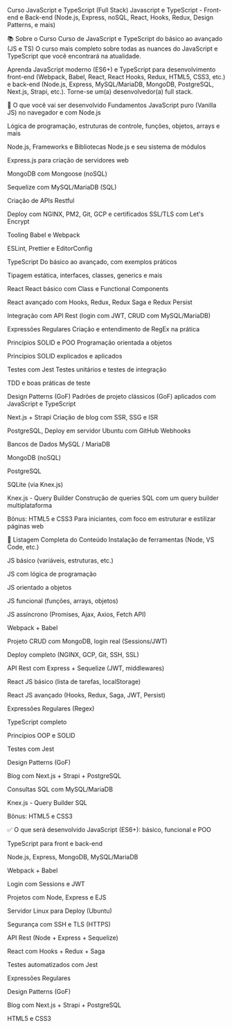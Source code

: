 Curso JavaScript e TypeScript (Full Stack)
Javascript e TypeScript - Front-end e Back-end (Node.js, Express, noSQL, React, Hooks, Redux, Design Patterns, e mais)

📚 Sobre o Curso
Curso de JavaScript e TypeScript do básico ao avançado (JS e TS)
O curso mais completo sobre todas as nuances do JavaScript e TypeScript que você encontrará na atualidade.

Aprenda JavaScript moderno (ES6+) e TypeScript para desenvolvimento front-end (Webpack, Babel, React, React Hooks, Redux, HTML5, CSS3, etc.) e back-end (Node.js, Express, MySQL/MariaDB, MongoDB, PostgreSQL, Next.js, Strapi, etc.). Torne-se um(a) desenvolvedor(a) full stack.

🧠 O que você vai ser desenvolvido
Fundamentos
JavaScript puro (Vanilla JS) no navegador e com Node.js

Lógica de programação, estruturas de controle, funções, objetos, arrays e mais

Node.js, Frameworks e Bibliotecas
Node.js e seu sistema de módulos

Express.js para criação de servidores web

MongoDB com Mongoose (noSQL)

Sequelize com MySQL/MariaDB (SQL)

Criação de APIs Restful

Deploy com NGINX, PM2, Git, GCP e certificados SSL/TLS com Let's Encrypt

Tooling
Babel e Webpack

ESLint, Prettier e EditorConfig

TypeScript
Do básico ao avançado, com exemplos práticos

Tipagem estática, interfaces, classes, generics e mais

React
React básico com Class e Functional Components

React avançado com Hooks, Redux, Redux Saga e Redux Persist

Integração com API Rest (login com JWT, CRUD com MySQL/MariaDB)

Expressões Regulares
Criação e entendimento de RegEx na prática

Princípios SOLID e POO
Programação orientada a objetos

Princípios SOLID explicados e aplicados

Testes com Jest
Testes unitários e testes de integração

TDD e boas práticas de teste

Design Patterns (GoF)
Padrões de projeto clássicos (GoF) aplicados com JavaScript e TypeScript

Next.js + Strapi
Criação de blog com SSR, SSG e ISR

PostgreSQL, Deploy em servidor Ubuntu com GitHub Webhooks

Bancos de Dados
MySQL / MariaDB

MongoDB (noSQL)

PostgreSQL

SQLite (via Knex.js)

Knex.js - Query Builder
Construção de queries SQL com um query builder multiplataforma

Bônus: HTML5 e CSS3
Para iniciantes, com foco em estruturar e estilizar páginas web

📌 Listagem Completa do Conteúdo
Instalação de ferramentas (Node, VS Code, etc.)

JS básico (variáveis, estruturas, etc.)

JS com lógica de programação

JS orientado a objetos

JS funcional (funções, arrays, objetos)

JS assíncrono (Promises, Ajax, Axios, Fetch API)

Webpack + Babel

Projeto CRUD com MongoDB, login real (Sessions/JWT)

Deploy completo (NGINX, GCP, Git, SSH, SSL)

API Rest com Express + Sequelize (JWT, middlewares)

React JS básico (lista de tarefas, localStorage)

React JS avançado (Hooks, Redux, Saga, JWT, Persist)

Expressões Regulares (Regex)

TypeScript completo

Princípios OOP e SOLID

Testes com Jest

Design Patterns (GoF)

Blog com Next.js + Strapi + PostgreSQL

Consultas SQL com MySQL/MariaDB

Knex.js - Query Builder SQL

Bônus: HTML5 e CSS3

✅ O que será desenvolvido
JavaScript (ES6+): básico, funcional e POO

TypeScript para front e back-end

Node.js, Express, MongoDB, MySQL/MariaDB

Webpack + Babel

Login com Sessions e JWT

Projetos com Node, Express e EJS

Servidor Linux para Deploy (Ubuntu)

Segurança com SSH e TLS (HTTPS)

API Rest (Node + Express + Sequelize)

React com Hooks + Redux + Saga

Testes automatizados com Jest

Expressões Regulares

Design Patterns (GoF)

Blog com Next.js + Strapi + PostgreSQL

HTML5 e CSS3
